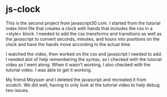 # js-clock
This is the second project from javascript30.com.  I started from the tutorial index.html file that creates a clock with hands that includes the css in a &lt;style> block.  I needed to add the css transforms and transitions as well as the javascript to convert seconds, minutes, and hours into positions on the clock and have the hands move according to the actual time.

I watched the video, then worked on the css and javascript I needed to add.  I needed alot of help remembering the syntax, so I checked with the tutorial video as I went along.  When it wasn't working, I also checked with the tutorial video.  I was able to get it working.

My friend Moysser and I deleted the javascript and recreated it from scratch.  We did well, having to only look at the tutorial video to help debug two issues.
